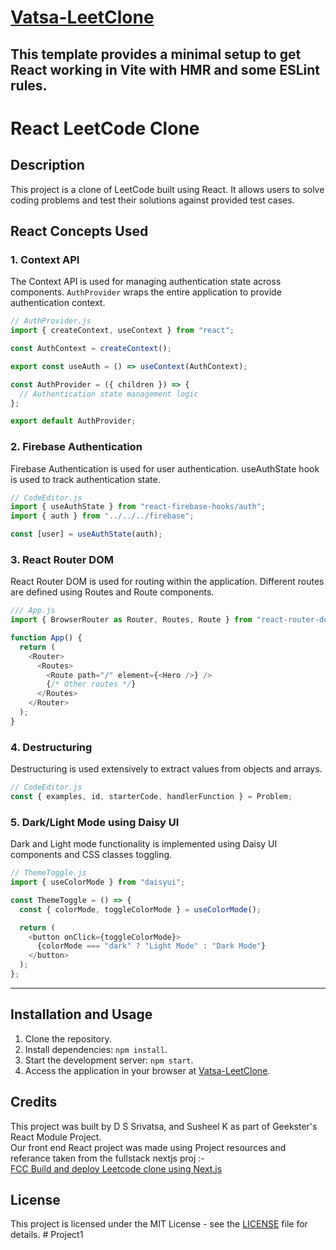 #  [Vatsa-LeetClone](https://65c667661fffc0255fbcea4b--steady-platypus-d0a662.netlify.app/)

This template provides a minimal setup to get React working in Vite with HMR and some ESLint rules.
---

# React LeetCode Clone

## Description

This project is a clone of LeetCode built using React. It allows users to solve coding problems and test their solutions against provided test cases.

## React Concepts Used

### 1. Context API

The Context API is used for managing authentication state across components. `AuthProvider` wraps the entire application to provide authentication context.

```javascript
// AuthProvider.js
import { createContext, useContext } from "react";

const AuthContext = createContext();

export const useAuth = () => useContext(AuthContext);

const AuthProvider = ({ children }) => {
  // Authentication state management logic
};

export default AuthProvider;
```

### 2. Firebase Authentication

Firebase Authentication is used for user authentication. useAuthState hook is used to track authentication state.

```javascript
// CodeEditor.js
import { useAuthState } from "react-firebase-hooks/auth";
import { auth } from "../../../firebase";

const [user] = useAuthState(auth);
```

### 3. React Router DOM

React Router DOM is used for routing within the application. Different routes are defined using Routes and Route components.

```javascript
/// App.js
import { BrowserRouter as Router, Routes, Route } from "react-router-dom";

function App() {
  return (
    <Router>
      <Routes>
        <Route path="/" element={<Hero />} />
        {/* Other routes */}
      </Routes>
    </Router>
  );
}
```

### 4. Destructuring

Destructuring is used extensively to extract values from objects and arrays.

```javascript
// CodeEditor.js
const { examples, id, starterCode, handlerFunction } = Problem;
```

### 5. Dark/Light Mode using Daisy UI

Dark and Light mode functionality is implemented using Daisy UI components and CSS classes toggling.

```javascript
// ThemeToggle.js
import { useColorMode } from "daisyui";

const ThemeToggle = () => {
  const { colorMode, toggleColorMode } = useColorMode();

  return (
    <button onClick={toggleColorMode}>
      {colorMode === "dark" ? "Light Mode" : "Dark Mode"}
    </button>
  );
};
```

---

## Installation and Usage

1. Clone the repository.
2. Install dependencies: `npm install`.
3. Start the development server: `npm start`.
4. Access the application in your browser at [Vatsa-LeetClone](https://65c667661fffc0255fbcea4b--steady-platypus-d0a662.netlify.app/).

## Credits

This project was built by D S Srivatsa, and Susheel K as part of Geekster's React Module Project. </br>
Our front end React project was made using Project resources and referance taken from the fullstack nextjs proj :- <br/>
[FCC Build and deploy Leetcode clone using Next.js]("https://www.youtube.com/watch?v=GnodscC2p-A")

## License

This project is licensed under the MIT License - see the [LICENSE](LICENSE) file for details.
#   P r o j e c t 1  
 